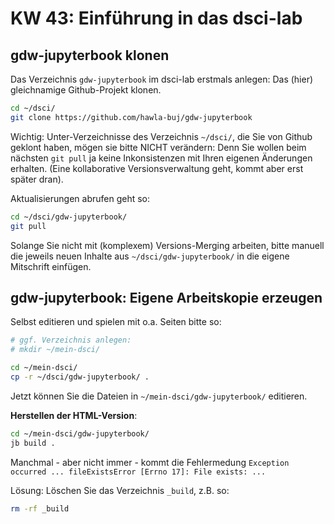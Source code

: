 # KW 43: Einführung in das dsci-lab



## gdw-jupyterbook klonen

Das Verzeichnis `gdw-jupyterbook` im dsci-lab erstmals anlegen:  Das (hier) gleichnamige Github-Projekt klonen. 

```sh
cd ~/dsci/
git clone https://github.com/hawla-buj/gdw-jupyterbook
```

Wichtig: Unter-Verzeichnisse des Verzeichnis `~/dsci/`, die Sie von Github geklont haben, mögen sie bitte NICHT verändern: Denn Sie wollen beim nächsten `git pull` ja keine Inkonsistenzen mit Ihren eigenen Änderungen erhalten. (Eine kollaborative Versionsverwaltung geht, kommt aber erst später dran).

Aktualisierungen abrufen geht so:

```sh
cd ~/dsci/gdw-jupyterbook/
git pull
```

Solange Sie nicht mit (komplexem) Versions-Merging arbeiten, bitte manuell die jeweils neuen Inhalte aus  `~/dsci/gdw-jupyterbook/` in die eigene Mitschrift einfügen.


## gdw-jupyterbook: Eigene Arbeitskopie erzeugen

Selbst editieren und spielen mit o.a. Seiten bitte so:

```sh
# ggf. Verzeichnis anlegen:
# mkdir ~/mein-dsci/

cd ~/mein-dsci/
cp -r ~/dsci/gdw-jupyterbook/ .
```

Jetzt können Sie die Dateien in  `~/mein-dsci/gdw-jupyterbook/` editieren.

**Herstellen der HTML-Version**:

```sh
cd ~/mein-dsci/gdw-jupyterbook/
jb build .
```

Manchmal - aber nicht immer - kommt die Fehlermedung `Exception occurred ... fileExistsError [Errno 17]: File exists: ...`

Lösung: Löschen Sie das Verzeichnis `_build`,  z.B. so:

```sh
rm -rf _build
```









